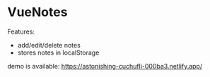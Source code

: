 # VueNotes
Features:
- add/edit/delete notes
- stores notes in localStorage

demo is available: https://astonishing-cuchufli-000ba3.netlify.app/
